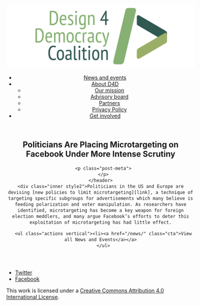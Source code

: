 <!DOCTYPE html>
<html lang="en_US"><head>
  <meta charset="utf-8">
  <meta http-equiv="X-UA-Compatible" content="IE=edge">
  <meta name="viewport" content="width=device-width, initial-scale=1">
  <link rel="apple-touch-icon" sizes="180x180" href="/assets/favicon/apple-touch-icon.png">
  <link rel="icon" type="image/png" sizes="32x32" href="/assets/favicon/favicon-32x32.png">
  <link rel="icon" type="image/png" sizes="16x16" href="/assets/favicon/favicon-16x16.png">
  <link rel="manifest" href="/site.webmanifest">
  <link rel="mask-icon" href="/assets/favicon/safari-pinned-tab.svg" color="#5bbad5">
  <meta name="msapplication-TileColor" content="#00aba9">
  <meta name="theme-color" content="#ffffff">

  
  <!-- Begin Jekyll SEO tag v2.4.0 -->
<title>Politicians Are Placing Microtargeting on Facebook Under More Intense Scrutiny | Design 4 Democracy</title>
<meta name="generator" content="Jekyll v3.7.3" />
<meta property="og:title" content="Politicians Are Placing Microtargeting on Facebook Under More Intense Scrutiny" />
<meta property="og:locale" content="en_US" />
<meta name="description" content="Politicians in the US and Europe are devising new policies to limit microtargeting, a technique of targeting specific subgroups for advertisements which many believe is feeding polarization and voter manipulation. As researchers have identified, microtargeting has become a key weapon for foreign election meddlers, and many argue Facebook’s efforts to deter this exploitation of microtargeting has had little effect." />
<meta property="og:description" content="Politicians in the US and Europe are devising new policies to limit microtargeting, a technique of targeting specific subgroups for advertisements which many believe is feeding polarization and voter manipulation. As researchers have identified, microtargeting has become a key weapon for foreign election meddlers, and many argue Facebook’s efforts to deter this exploitation of microtargeting has had little effect." />
<link rel="canonical" href="https://design4democracy.org/news/Politicians-Are-Placing-Microtargeting-on-Facebook-Under-More-Intense-Scrutiny.html" />
<meta property="og:url" content="https://design4democracy.org/news/Politicians-Are-Placing-Microtargeting-on-Facebook-Under-More-Intense-Scrutiny.html" />
<meta property="og:site_name" content="Design 4 Democracy" />
<meta property="og:type" content="article" />
<meta property="article:published_time" content="2018-08-16T00:00:00-04:00" />
<meta name="twitter:card" content="summary" />
<meta name="twitter:site" content="@design4dem" />
<meta name="google-site-verification" content="" />
<script type="application/ld+json">
{"description":"Politicians in the US and Europe are devising new policies to limit microtargeting, a technique of targeting specific subgroups for advertisements which many believe is feeding polarization and voter manipulation. As researchers have identified, microtargeting has become a key weapon for foreign election meddlers, and many argue Facebook’s efforts to deter this exploitation of microtargeting has had little effect.","@type":"BlogPosting","url":"https://design4democracy.org/news/Politicians-Are-Placing-Microtargeting-on-Facebook-Under-More-Intense-Scrutiny.html","publisher":{"@type":"Organization","logo":{"@type":"ImageObject","url":"https://design4democracy.org/assets/img/logos/d4d-logo.png"}},"headline":"Politicians Are Placing Microtargeting on Facebook Under More Intense Scrutiny","dateModified":"2018-08-16T00:00:00-04:00","datePublished":"2018-08-16T00:00:00-04:00","mainEntityOfPage":{"@type":"WebPage","@id":"https://design4democracy.org/news/Politicians-Are-Placing-Microtargeting-on-Facebook-Under-More-Intense-Scrutiny.html"},"@context":"http://schema.org"}</script>
<!-- End Jekyll SEO tag -->

  <link rel="stylesheet" href="/tarteaucitron/css/tarteaucitron.css">
  <link rel="stylesheet" href="/assets/main.css">

  <link type="application/atom+xml" rel="alternate" href="https://design4democracy.org/feed.xml" title="Design 4 Democracy" />

</head>
<body>
  <!-- Wrapper -->
  <div id="wrapper"><header class="" role="banner" id="header">
    <!-- Logo -->
    <div class="logo">
      <a class="site-title" rel="author" href="/"><img src="/assets/img/d4d-logo.png" alt="Design 4 Democracy" /></a>
    </div><!-- to do: figure out how to manage dropdown -->
      <!-- Nav -->
      <nav id="nav"><ul><li class="current">
            <a class="page-link" href="/news/">
              News and events
            </a></li><li class="">
            <a class="page-link icon fa-angle-down" href="/areas-focus/">
              About D4D
            </a><ul><li>
                  <a href="/areas-focus/">
                    Our mission
                  </a>
              </li><li>
                  <a href="/advisory-board/">
                    Advisory board
                  </a>
              </li><li>
                  <a href="/tech-supporting-partners/">
                    Partners
                  </a>
              </li><li>
                  <a href="/privacy-policy.html">
                    Privacy Policy
                  </a>
              </li></ul></li><li class="">
            <a class="page-link" href="/join-us/">
              Get involved
            </a></li></ul></nav></header>
<section class="main alt event" aria-label="Content">
    <header>
      <h2 class="post-title">Politicians Are Placing Microtargeting on Facebook Under More Intense Scrutiny</h2>
      

      <p class="post-meta">
      </p>
    </header>
    <div class="inner style2">Politicians in the US and Europe are devising [new policies to limit microtargeting][link], a technique of targeting specific subgroups for advertisements which many believe is feeding polarization and voter manipulation. As researchers have identified, microtargeting has become a key weapon for foreign election meddlers, and many argue Facebook’s efforts to deter this exploitation of microtargeting has had little effect.

[link]: https://www.nytimes.com/2018/08/16/technology/facebook-microtargeting-advertising.html



      <ul class="actions vertical"><li><a href="/news/" class="cta">View all News and Events</a></a>
      </ul>
  </div>
</section>
<footer id="footer" class="accent3">
  <ul class="icons">
    <li><a href="https://twitter.com/design4dem" class="icon alt fa-twitter"><span class="label">Twitter</span></a></li>
    <li><a href="https://www.facebook.com/Design4Democracy" class="icon alt fa-facebook"><span class="label">Facebook</span></a></li>
    <!--li><a href="#" class="icon alt fa-instagram"><span class="label">Instagram</span></a></li>
    <li><a href="#" class="icon alt fa-github"><span class="label">GitHub</span></a></li>
    <li><a href="#" class="icon alt fa-phone"><span class="label">Phone</span></a></li>
    <li><a href="#" class="icon alt fa-envelope-o"><span class="label">Email</span></a></li-->
  </ul>
  <p class="copyright">This work is licensed under a <a rel="license" href="http://creativecommons.org/licenses/by/4.0/">Creative Commons Attribution 4.0 International License</a>.</p>
</footer>
</div><!-- /wrapper -->
  <!-- Scripts -->
    <script src="/assets/js/scripts.min.js"></script><script src="/tarteaucitron/tarteaucitron.js"></script>
    <script type="text/javascript">
    (function($) {
      $(document).ready(function(){
        tarteaucitron.init({
          "hashtag": "#tarteaucitron", /* Automatically open the panel with the hashtag */
          "highPrivacy": false, /* disabling the auto consent feature on navigation? */
          "orientation": "top", /* the big banner should be on 'top' or 'bottom'? */
          "adblocker": false, /* Display a message if an adblocker is detected */
          "showAlertSmall": true, /* show the small banner on bottom right? */
          "cookieslist": true, /* Display the list of cookies installed ? */
          "removeCredit": false, /* remove the credit link? */
          //"cookieDomain": ".example.com" /* Domain name on which the cookie for the subdomains will be placed */
        });
      });
    })(jQuery);
    </script><script type="text/javascript">
  tarteaucitron.user.analyticsUa = 'UA-120811815-1';
  tarteaucitron.user.analyticsMore = function () { /* add here your optionnal ga.push() */ };
  (tarteaucitron.job = tarteaucitron.job || []).push('analytics');
</script></body>

</html>
